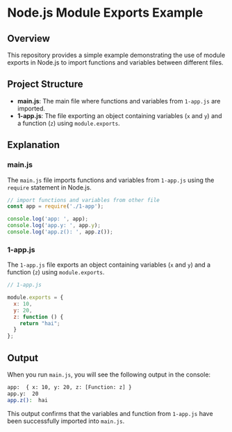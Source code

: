 # Node.js Module Exports Example

## Overview

This repository provides a simple example demonstrating the use of module exports in Node.js to import functions and variables between different files.

## Project Structure

- **main.js**: The main file where functions and variables from `1-app.js` are imported.
- **1-app.js**: The file exporting an object containing variables (`x` and `y`) and a function (`z`) using `module.exports`.

## Explanation

### main.js

The `main.js` file imports functions and variables from `1-app.js` using the `require` statement in Node.js.

```javascript
// import functions and variables from other file 
const app = require('./1-app');

console.log('app: ', app);
console.log('app.y: ', app.y);
console.log('app.z(): ', app.z());
```

### 1-app.js

The `1-app.js` file exports an object containing variables (`x` and `y`) and a function (`z`) using `module.exports`.

```javascript
// 1-app.js

module.exports = {
  x: 10,
  y: 20,
  z: function () {
    return "hai";
  }
};
```

## Output

When you run `main.js`, you will see the following output in the console:

```bash
app:  { x: 10, y: 20, z: [Function: z] }
app.y:  20
app.z():  hai
```

This output confirms that the variables and function from `1-app.js` have been successfully imported into `main.js`.

